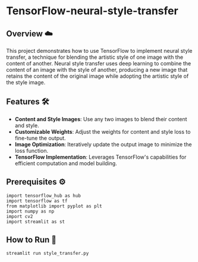 # TensorFlow-neural-style-transfer
## Overview ☁️
This project demonstrates how to use TensorFlow to implement neural style transfer, a technique for blending the artistic style of one image with the content of another. Neural style transfer uses deep learning to combine the content of an image with the style of another, producing a new image that retains the content of the original image while adopting the artistic style of the style image.

## Features 🛠️
* **Content and Style Images**: Use any two images to blend their content and style.
* **Customizable Weights**: Adjust the weights for content and style loss to fine-tune the output.
* **Image Optimization**: Iteratively update the output image to minimize the loss function.
* **TensorFlow Implementation**: Leverages TensorFlow's capabilities for efficient computation and model building.

## Prerequisites ⚙️
```
import tensorflow_hub as hub
import tensorflow as tf
from matplotlib import pyplot as plt
import numpy as np
import cv2
import streamlit as st
```
## How to Run 🧭
```
streamlit run style_transfer.py
```

